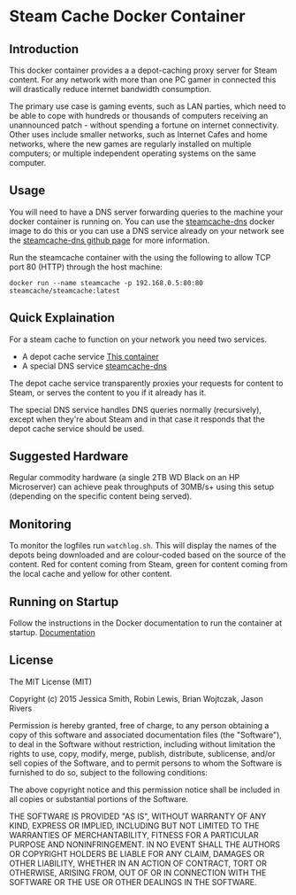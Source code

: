 # Steam Cache Docker Container

## Introduction

This docker container provides a a depot-caching proxy server for Steam content. For any network with more than one PC gamer in connected this will drastically reduce internet bandwidth consumption. 

The primary use case is gaming events, such as LAN parties, which need to be able to cope with hundreds or thousands of computers receiving an unannounced patch - without spending a fortune on internet connectivity. Other uses include smaller networks, such as Internet Cafes and home networks, where the new games are regularly installed on multiple computers; or multiple independent operating systems on the same computer.

## Usage

You will need to have a DNS server forwarding queries to the machine your docker container is running on. You can use the [steamcache-dns](https://hub.docker.com/r/steamcache/steamcache-dns/) docker image to do this or you can use a DNS service already on your network see the [steamcache-dns github page](https://github.com/steamcache/steamcache-dns) for more information.

Run the steamcache container with the using the following to allow TCP port 80 (HTTP) through the host machine:

```
docker run --name steamcache -p 192.168.0.5:80:80 steamcache/steamcache:latest
```
## Quick Explaination

For a steam cache to function on your network you need two services.
* A depot cache service [This container](https://github.com/steamcache/steamcache)
* A special DNS service [steamcache-dns](https://github.com/steamcache/steamcache-dns)

The depot cache service transparently proxies your requests for content to Steam, or serves the content to you if it already has it.

The special DNS service handles DNS queries normally (recursively), except when they're about Steam and in that case it responds that the depot cache service should be used.

## Suggested Hardware

Regular commodity hardware (a single 2TB WD Black on an HP Microserver) can achieve peak throughputs of 30MB/s+ using this setup (depending on the specific content being served).

## Monitoring

To monitor the logfiles run `watchlog.sh`. This will display the names of the depots being downloaded and are colour-coded based on the source of the content. Red for content coming from Steam, green for content coming from the local cache and yellow for other content.

## Running on Startup

Follow the instructions in the Docker documentation to run the container at startup.
[Documentation](https://docs.docker.com/config/containers/start-containers-automatically/)

## License

The MIT License (MIT)

Copyright (c) 2015 Jessica Smith, Robin Lewis, Brian Wojtczak, Jason Rivers

Permission is hereby granted, free of charge, to any person obtaining a copy
of this software and associated documentation files (the "Software"), to deal
in the Software without restriction, including without limitation the rights
to use, copy, modify, merge, publish, distribute, sublicense, and/or sell
copies of the Software, and to permit persons to whom the Software is
furnished to do so, subject to the following conditions:

The above copyright notice and this permission notice shall be included in
all copies or substantial portions of the Software.

THE SOFTWARE IS PROVIDED "AS IS", WITHOUT WARRANTY OF ANY KIND, EXPRESS OR
IMPLIED, INCLUDING BUT NOT LIMITED TO THE WARRANTIES OF MERCHANTABILITY,
FITNESS FOR A PARTICULAR PURPOSE AND NONINFRINGEMENT. IN NO EVENT SHALL THE
AUTHORS OR COPYRIGHT HOLDERS BE LIABLE FOR ANY CLAIM, DAMAGES OR OTHER
LIABILITY, WHETHER IN AN ACTION OF CONTRACT, TORT OR OTHERWISE, ARISING FROM,
OUT OF OR IN CONNECTION WITH THE SOFTWARE OR THE USE OR OTHER DEALINGS IN
THE SOFTWARE.
